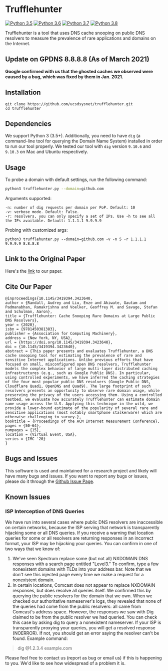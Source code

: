 # Trufflehunter
[![Python 3.5](https://img.shields.io/badge/python-3.5-blue.svg)](https://www.python.org/downloads/release/python-360/)
[![Python 3.6](https://img.shields.io/badge/python-3.6-blue.svg)](https://www.python.org/downloads/release/python-360/)
[![Python 3.7](https://img.shields.io/badge/python-3.7-blue.svg)](https://www.python.org/downloads/release/python-360/)
[![Python 3.8](https://img.shields.io/badge/python-3.8-blue.svg)](https://www.python.org/downloads/release/python-360/)

Trufflehunter is a tool that uses DNS cache snooping on public DNS resolvers to measure the prevalence of rare applications and domains on the Internet.

## Update on GPDNS 8.8.8.8 (As of March 2021)
**Google confirmed with us that the ghosted caches we observed were caused by a bug, which was fixed by them in Jan. 2021.**

## Installation
```
git clone https://github.com/ucsdsysnet/trufflehunter.git
cd trufflehunter
```

## Dependencies
We support Python 3 (3.5+). Additionally, you need to have `dig` (a command-line tool for querying the Domain Name System) installed in order to run our tool properly. We tested our tool with `dig` version `9.10.6` and `9.10.3` on Mac and Ubuntu respectively. 


## Usage
To probe a domain with default settings, run the following command:
```bash
python3 trufflehunter.py --domain=github.com
```

Arguments supported:
```
-n: number of dig requests per domain per PoP. Default: 10
-v: verbose mode. Default: False.
-r: resolvers, you can only specify a set of IPs. Use -h to see all the IPs available. Default: 1.1.1.1 9.9.9.9
```

Probing with customized args:
```
python3 trufflehunter.py --domain=github.com -v -n 5 -r 1.1.1.1 9.9.9.9 8.8.8.8
```

## Link to the Original Paper
Here's the [link](https://cseweb.ucsd.edu/~schulman/docs/imc20-trufflehunter.pdf) to our paper.

## Cite Our Paper
```
@inproceedings{10.1145/3419394.3423640,
author = {Randall, Audrey and Liu, Enze and Akiwate, Gautam and Padmanabhan, Ramakrishna and Voelker, Geoffrey M. and Savage, Stefan and Schulman, Aaron},
title = {Trufflehunter: Cache Snooping Rare Domains at Large Public DNS Resolvers},
year = {2020},
isbn = {9781450381383},
publisher = {Association for Computing Machinery},
address = {New York, NY, USA},
url = {https://doi.org/10.1145/3419394.3423640},
doi = {10.1145/3419394.3423640},
abstract = {This paper presents and evaluates Trufflehunter, a DNS cache snooping tool for estimating the prevalence of rare and sensitive Internet applications. Unlike previous efforts that have focused on small, misconfigured open DNS resolvers, Trufflehunter models the complex behavior of large multi-layer distributed caching infrastructures (e.g., such as Google Public DNS). In particular, using controlled experiments, we have inferred the caching strategies of the four most popular public DNS resolvers (Google Public DNS, Cloudflare Quad1, OpenDNS and Quad9). The large footprint of such resolvers presents an opportunity to observe rare domain usage, while preserving the privacy of the users accessing them. Using a controlled testbed, we evaluate how accurately Trufflehunter can estimate domain name usage across the U.S. Applying this technique in the wild, we provide a lower-bound estimate of the popularity of several rare and sensitive applications (most notably smartphone stalkerware) which are otherwise challenging to survey.},
booktitle = {Proceedings of the ACM Internet Measurement Conference},
pages = {50–64},
numpages = {15},
location = {Virtual Event, USA},
series = {IMC '20}
}
```


## Bugs and Issues
This software is used and maintained for a research project and likely will have many bugs and issues. If you want to report any bugs or issues, please do it through the [Github Issue Page](https://github.com/ucsdsysnet/trufflehunter/issues).

## Known Issues

### ISP Interception of DNS Queries

We have run into several cases where public DNS resolvers are inaccessible on certain networks, because the ISP serving that network is transparently hijacking some or all DNS queries. If you receive a warning that location queries for some or all resolvers are returning responses in an incorrect format, your ISP may be hijacking your queries. You can confirm in one of two ways that we know of:

1. We've seen Spectrum replace some (but not all) NXDOMAIN DNS responses with a search page entitled "Level3." To confirm, type a few nonexistent domains with TLDs into your address bar. Note that we don't see this injected page every time we make a request for a nonexistent domain.
2. In certain locations, Comcast does not appear to replace NXDOMAIN responses, but does resolve all queries itself. We confirmed this by querying the public resolvers for the domain that we own. When we checked our authoritative nameserver's logs, they revealed that none of the queries had come from the public resolvers: all came from Comcast's address space. However, the responses we saw with Dig claimed to be from the public resolver we had queried. You can check this case by asking dig to query a nonexistent nameserver. If your ISP is transparently proxying your queries, you will get a resolved response (NOERROR). If not, you should get an error saying the resolver can't be found. Example command:
> dig @1.2.3.4 example.com

Please feel free to contact us (report as bug or email us) if this is happening to you. We'd like to see how widespread of a problem it is.

